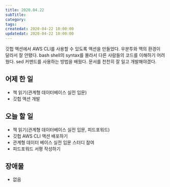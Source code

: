 ```yaml
---
title: 2020.04.22
subTitle:
category:
tags:
createdat: 2020-04-22 10:00:00
updatedat: 2020-04-22 10:00:00
---
```


깃헙 액션에서 AWS CLI를 사용할 수 있도록 액션을 만들었다. 우분투와 맥의 환경이 달라서 잘 안됐다. bash shell의 syntax를 몰라서 다른 사람들의 코드를 이해하기 어려웠다. sed 커맨드를 사용하는 방법을 배웠다. 문서를 천천히 잘 일고 개발해야겠다.

## 어제 한 일

* 책 읽기(관계형 데이터베이스 실전 입문)
* 깃헙 액션 개발

## 오늘 할 일

* 책 읽기(관계형 데이터베이스 실전 입문, 피드포워드)
* 깃헙 AWS CLI 액션 배포하기
* 관계형 데이터 베이스 실전 입문 스터디 참여
* 피드포워드 서평 작성하기

## 장애물

* 없음
